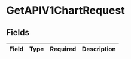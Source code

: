 # GetAPIV1ChartRequest


## Fields

| Field       | Type        | Required    | Description |
| ----------- | ----------- | ----------- | ----------- |